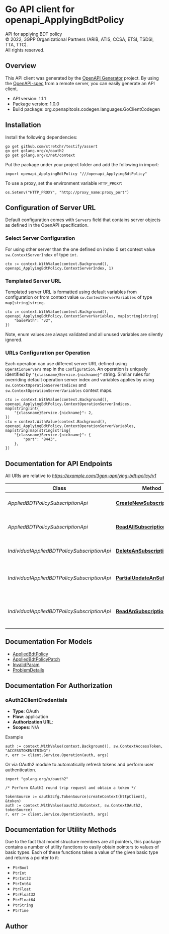 # Go API client for openapi_ApplyingBdtPolicy

API for applying BDT policy  
© 2022, 3GPP Organizational Partners (ARIB, ATIS, CCSA, ETSI, TSDSI, TTA, TTC).  
All rights reserved.


## Overview
This API client was generated by the [OpenAPI Generator](https://openapi-generator.tech) project.  By using the [OpenAPI-spec](https://www.openapis.org/) from a remote server, you can easily generate an API client.

- API version: 1.1.1
- Package version: 1.0.0
- Build package: org.openapitools.codegen.languages.GoClientCodegen

## Installation

Install the following dependencies:

```shell
go get github.com/stretchr/testify/assert
go get golang.org/x/oauth2
go get golang.org/x/net/context
```

Put the package under your project folder and add the following in import:

```golang
import openapi_ApplyingBdtPolicy "///openapi_ApplyingBdtPolicy"
```

To use a proxy, set the environment variable `HTTP_PROXY`:

```golang
os.Setenv("HTTP_PROXY", "http://proxy_name:proxy_port")
```

## Configuration of Server URL

Default configuration comes with `Servers` field that contains server objects as defined in the OpenAPI specification.

### Select Server Configuration

For using other server than the one defined on index 0 set context value `sw.ContextServerIndex` of type `int`.

```golang
ctx := context.WithValue(context.Background(), openapi_ApplyingBdtPolicy.ContextServerIndex, 1)
```

### Templated Server URL

Templated server URL is formatted using default variables from configuration or from context value `sw.ContextServerVariables` of type `map[string]string`.

```golang
ctx := context.WithValue(context.Background(), openapi_ApplyingBdtPolicy.ContextServerVariables, map[string]string{
	"basePath": "v2",
})
```

Note, enum values are always validated and all unused variables are silently ignored.

### URLs Configuration per Operation

Each operation can use different server URL defined using `OperationServers` map in the `Configuration`.
An operation is uniquely identified by `"{classname}Service.{nickname}"` string.
Similar rules for overriding default operation server index and variables applies by using `sw.ContextOperationServerIndices` and `sw.ContextOperationServerVariables` context maps.

```golang
ctx := context.WithValue(context.Background(), openapi_ApplyingBdtPolicy.ContextOperationServerIndices, map[string]int{
	"{classname}Service.{nickname}": 2,
})
ctx = context.WithValue(context.Background(), openapi_ApplyingBdtPolicy.ContextOperationServerVariables, map[string]map[string]string{
	"{classname}Service.{nickname}": {
		"port": "8443",
	},
})
```

## Documentation for API Endpoints

All URIs are relative to *https://example.com/3gpp-applying-bdt-policy/v1*

Class | Method | HTTP request | Description
------------ | ------------- | ------------- | -------------
*AppliedBDTPolicySubscriptionApi* | [**CreateNewSubscription**](docs/AppliedBDTPolicySubscriptionApi.md#createnewsubscription) | **Post** /{afId}/subscriptions | Creates a new subscription resource
*AppliedBDTPolicySubscriptionApi* | [**ReadAllSubscriptions**](docs/AppliedBDTPolicySubscriptionApi.md#readallsubscriptions) | **Get** /{afId}/subscriptions | read all of the active subscriptions for the AF
*IndividualAppliedBDTPolicySubscriptionApi* | [**DeleteAnSubscription**](docs/IndividualAppliedBDTPolicySubscriptionApi.md#deleteansubscription) | **Delete** /{afId}/subscriptions/{subscriptionId} | Deletes an already existing subscription
*IndividualAppliedBDTPolicySubscriptionApi* | [**PartialUpdateAnSubscription**](docs/IndividualAppliedBDTPolicySubscriptionApi.md#partialupdateansubscription) | **Patch** /{afId}/subscriptions/{subscriptionId} | Partial updates/replaces an existing subscription resource
*IndividualAppliedBDTPolicySubscriptionApi* | [**ReadAnSubscription**](docs/IndividualAppliedBDTPolicySubscriptionApi.md#readansubscription) | **Get** /{afId}/subscriptions/{subscriptionId} | read an active subscriptions for the SCS/AS and the subscription Id


## Documentation For Models

 - [AppliedBdtPolicy](docs/AppliedBdtPolicy.md)
 - [AppliedBdtPolicyPatch](docs/AppliedBdtPolicyPatch.md)
 - [InvalidParam](docs/InvalidParam.md)
 - [ProblemDetails](docs/ProblemDetails.md)


## Documentation For Authorization



### oAuth2ClientCredentials


- **Type**: OAuth
- **Flow**: application
- **Authorization URL**: 
- **Scopes**: N/A

Example

```golang
auth := context.WithValue(context.Background(), sw.ContextAccessToken, "ACCESSTOKENSTRING")
r, err := client.Service.Operation(auth, args)
```

Or via OAuth2 module to automatically refresh tokens and perform user authentication.

```golang
import "golang.org/x/oauth2"

/* Perform OAuth2 round trip request and obtain a token */

tokenSource := oauth2cfg.TokenSource(createContext(httpClient), &token)
auth := context.WithValue(oauth2.NoContext, sw.ContextOAuth2, tokenSource)
r, err := client.Service.Operation(auth, args)
```


## Documentation for Utility Methods

Due to the fact that model structure members are all pointers, this package contains
a number of utility functions to easily obtain pointers to values of basic types.
Each of these functions takes a value of the given basic type and returns a pointer to it:

* `PtrBool`
* `PtrInt`
* `PtrInt32`
* `PtrInt64`
* `PtrFloat`
* `PtrFloat32`
* `PtrFloat64`
* `PtrString`
* `PtrTime`

## Author



